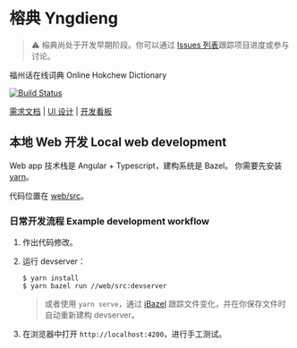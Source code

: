 # 榕典 Yngdieng

> ⚠️ 榕典尚处于开发早期阶段。你可以通过 [Issues 列表](https://github.com/MindongLab/yngdieng/issues)跟踪项目进度或参与讨论。

福州话在线词典 Online Hokchew Dictionary

[![Build Status](https://mindonglab.visualstudio.com/yngdieng/_apis/build/status/MindongLab.yngdieng?branchName=master)](https://mindonglab.visualstudio.com/yngdieng/_build/latest?definitionId=1&branchName=master)

[需求文档](https://shimo.im/docs/35c397ff76b647b1) | [UI 设计](https://www.figma.com/file/FoQGpsir7cH4GSYenYqObf/%E6%A6%95%E5%85%B8) | [开发看板](https://github.com/MindongLab/yngdieng/projects/1)

## 本地 Web 开发 Local web development

Web app 技术栈是 Angular + Typescript，建构系统是 Bazel。
你需要先安装 [yarn](https://yarnpkg.com/getting-started/install/)。

代码位置在 [web/src](web/src)。

### 日常开发流程 Example development workflow

1. 作出代码修改。

2. 运行 devserver：

   ```
   $ yarn install
   $ yarn bazel run //web/src:devserver
   ```
   
   > 或者使用 `yarn serve`，通过 [iBazel](https://github.com/bazelbuild/bazel-watcher) 跟踪文件变化，并在你保存文件时自动重新建构 devserver。
   
3. 在浏览器中打开 `http://localhost:4200`，进行手工测试。

